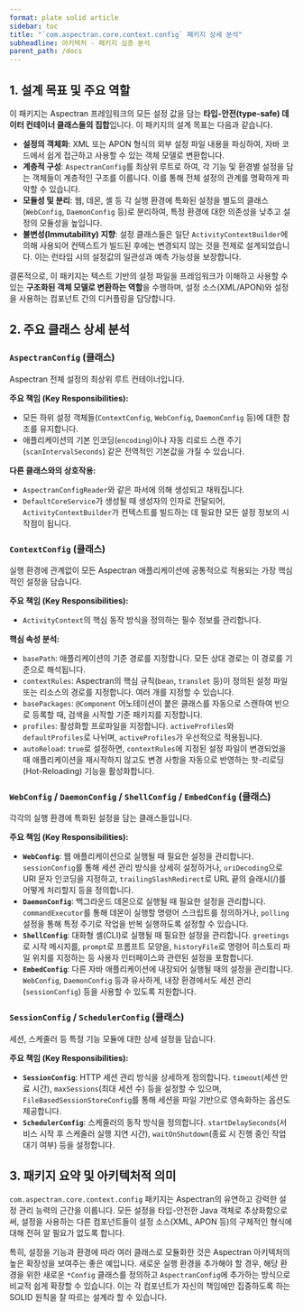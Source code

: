 ```yaml
---
format: plate solid article
sidebar: toc
title: "`com.aspectran.core.context.config` 패키지 상세 분석"
subheadline: 아키텍처 - 패키지 심층 분석
parent_path: /docs
---
```


## 1. 설계 목표 및 주요 역할

이 패키지는 Aspectran 프레임워크의 모든 설정 값을 담는 **타입-안전(type-safe) 데이터 컨테이너 클래스들의 집합**입니다. 이 패키지의 설계 목표는 다음과 같습니다.

-   **설정의 객체화**: XML 또는 APON 형식의 외부 설정 파일 내용을 파싱하여, 자바 코드에서 쉽게 접근하고 사용할 수 있는 객체 모델로 변환합니다.
-   **계층적 구성**: `AspectranConfig`를 최상위 루트로 하여, 각 기능 및 환경별 설정을 담는 객체들이 계층적인 구조를 이룹니다. 이를 통해 전체 설정의 관계를 명확하게 파악할 수 있습니다.
-   **모듈성 및 분리**: 웹, 데몬, 셸 등 각 실행 환경에 특화된 설정을 별도의 클래스(`WebConfig`, `DaemonConfig` 등)로 분리하여, 특정 환경에 대한 의존성을 낮추고 설정의 모듈성을 높입니다.
-   **불변성(Immutability) 지향**: 설정 클래스들은 일단 `ActivityContextBuilder`에 의해 사용되어 컨텍스트가 빌드된 후에는 변경되지 않는 것을 전제로 설계되었습니다. 이는 런타임 시의 설정값의 일관성과 예측 가능성을 보장합니다.

결론적으로, 이 패키지는 텍스트 기반의 설정 파일을 프레임워크가 이해하고 사용할 수 있는 **구조화된 객체 모델로 변환하는 역할**을 수행하며, 설정 소스(XML/APON)와 설정을 사용하는 컴포넌트 간의 디커플링을 담당합니다.

## 2. 주요 클래스 상세 분석

### `AspectranConfig` (클래스)

Aspectran 전체 설정의 최상위 루트 컨테이너입니다.

**주요 책임 (Key Responsibilities):**
-   모든 하위 설정 객체들(`ContextConfig`, `WebConfig`, `DaemonConfig` 등)에 대한 참조를 유지합니다.
-   애플리케이션의 기본 인코딩(`encoding`)이나 자동 리로드 스캔 주기(`scanIntervalSeconds`) 같은 전역적인 기본값을 가질 수 있습니다.

**다른 클래스와의 상호작용:**
-   `AspectranConfigReader`와 같은 파서에 의해 생성되고 채워집니다.
-   `DefaultCoreService`가 생성될 때 생성자의 인자로 전달되어, `ActivityContextBuilder`가 컨텍스트를 빌드하는 데 필요한 모든 설정 정보의 시작점이 됩니다.

### `ContextConfig` (클래스)

실행 환경에 관계없이 모든 Aspectran 애플리케이션에 공통적으로 적용되는 가장 핵심적인 설정을 담습니다.

**주요 책임 (Key Responsibilities):**
-   `ActivityContext`의 핵심 동작 방식을 정의하는 필수 정보를 관리합니다.

**핵심 속성 분석:**
-   `basePath`: 애플리케이션의 기준 경로를 지정합니다. 모든 상대 경로는 이 경로를 기준으로 해석됩니다.
-   `contextRules`: Aspectran의 핵심 규칙(`bean`, `translet` 등)이 정의된 설정 파일 또는 리소스의 경로를 지정합니다. 여러 개를 지정할 수 있습니다.
-   `basePackages`: `@Component` 어노테이션이 붙은 클래스를 자동으로 스캔하여 빈으로 등록할 때, 검색을 시작할 기준 패키지를 지정합니다.
-   `profiles`: 활성화할 프로파일을 지정합니다. `activeProfiles`와 `defaultProfiles`로 나뉘며, `activeProfiles`가 우선적으로 적용됩니다.
-   `autoReload`: `true`로 설정하면, `contextRules`에 지정된 설정 파일이 변경되었을 때 애플리케이션을 재시작하지 않고도 변경 사항을 자동으로 반영하는 핫-리로딩(Hot-Reloading) 기능을 활성화합니다.

### `WebConfig` / `DaemonConfig` / `ShellConfig` / `EmbedConfig` (클래스)

각각의 실행 환경에 특화된 설정을 담는 클래스들입니다.

**주요 책임 (Key Responsibilities):**
-   **`WebConfig`**: 웹 애플리케이션으로 실행될 때 필요한 설정을 관리합니다. `sessionConfig`를 통해 세션 관리 방식을 상세히 설정하거나, `uriDecoding`으로 URI 문자 인코딩을 지정하고, `trailingSlashRedirect`로 URL 끝의 슬래시(/)를 어떻게 처리할지 등을 정의합니다.
-   **`DaemonConfig`**: 백그라운드 데몬으로 실행될 때 필요한 설정을 관리합니다. `commandExecutor`를 통해 데몬이 실행할 명령어 스크립트를 정의하거나, `polling` 설정을 통해 특정 주기로 작업을 반복 실행하도록 설정할 수 있습니다.
-   **`ShellConfig`**: 대화형 셸(CLI)로 실행될 때 필요한 설정을 관리합니다. `greetings`로 시작 메시지를, `prompt`로 프롬프트 모양을, `historyFile`로 명령어 히스토리 파일 위치를 지정하는 등 사용자 인터페이스와 관련된 설정을 포함합니다.
-   **`EmbedConfig`**: 다른 자바 애플리케이션에 내장되어 실행될 때의 설정을 관리합니다. `WebConfig`, `DaemonConfig` 등과 유사하게, 내장 환경에서도 세션 관리(`sessionConfig`) 등을 사용할 수 있도록 지원합니다.

### `SessionConfig` / `SchedulerConfig` (클래스)

세션, 스케줄러 등 특정 기능 모듈에 대한 상세 설정을 담습니다.

**주요 책임 (Key Responsibilities):**
-   **`SessionConfig`**: HTTP 세션 관리 방식을 상세하게 정의합니다. `timeout`(세션 만료 시간), `maxSessions`(최대 세션 수) 등을 설정할 수 있으며, `FileBasedSessionStoreConfig`를 통해 세션을 파일 기반으로 영속화하는 옵션도 제공합니다.
-   **`SchedulerConfig`**: 스케줄러의 동작 방식을 정의합니다. `startDelaySeconds`(서비스 시작 후 스케줄러 실행 지연 시간), `waitOnShutdown`(종료 시 진행 중인 작업 대기 여부) 등을 설정합니다.

## 3. 패키지 요약 및 아키텍처적 의미

`com.aspectran.core.context.config` 패키지는 Aspectran의 유연하고 강력한 설정 관리 능력의 근간을 이룹니다. 모든 설정을 타입-안전한 Java 객체로 추상화함으로써, 설정을 사용하는 다른 컴포넌트들이 설정 소스(XML, APON 등)의 구체적인 형식에 대해 전혀 알 필요가 없도록 합니다.

특히, 설정을 기능과 환경에 따라 여러 클래스로 모듈화한 것은 Aspectran 아키텍처의 높은 확장성을 보여주는 좋은 예입니다. 새로운 실행 환경을 추가해야 할 경우, 해당 환경을 위한 새로운 `*Config` 클래스를 정의하고 `AspectranConfig`에 추가하는 방식으로 비교적 쉽게 확장할 수 있습니다. 이는 각 컴포넌트가 자신의 책임에만 집중하도록 하는 SOLID 원칙을 잘 따르는 설계라 할 수 있습니다.
